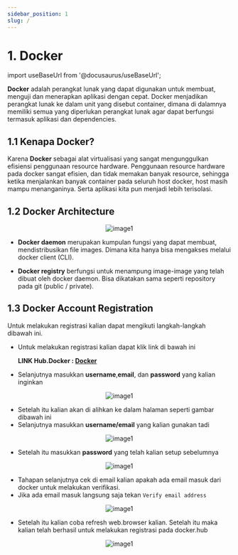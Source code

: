 ```yaml
---
sidebar_position: 1
slug: /
---
```


# 1. Docker

import useBaseUrl from '@docusaurus/useBaseUrl';

**Docker** adalah perangkat lunak yang dapat digunakan untuk membuat, menguji dan menerapkan aplikasi dengan cepat. Docker menjadikan perangkat lunak ke dalam unit yang disebut container, dimana di dalamnya memiliki semua yang diperlukan perangkat lunak agar dapat berfungsi termasuk aplikasi dan dependencies.

## 1.1 Kenapa Docker?

Karena **Docker** sebagai alat virtualisasi yang sangat mengunggulkan efisiensi penggunaan resource hardware. Penggunaan resource hardware pada docker sangat efisien, dan tidak memakan banyak resource, sehingga ketika menjalankan banyak container pada seluruh host docker, host masih mampu menanganinya. Serta aplikasi kita pun menjadi lebih terisolasi.

## 1.2 Docker Architecture

<center>
<img alt="image1" src={useBaseUrl('img/docs/doc1.png')} />
</center>

- **Docker daemon** merupakan kumpulan fungsi yang dapat membuat, mendistribusikan file images. Dimana kita hanya bisa mengakses melalui docker client (CLI).

- **Docker registry** berfungsi untuk menampung image-image yang telah dibuat oleh docker daemon. Bisa dikatakan sama seperti repository pada git (public / private).

## 1.3 Docker Account Registration

Untuk melakukan registrasi kalian dapat mengikuti langkah-langkah dibawah ini.

- Untuk melakukan registrasi kalian dapat klik link di bawah ini

  **LINK Hub.Docker : [Docker](https://hub.docker.com/signup)**

- Selanjutnya masukkan **username**,**email**, dan **password** yang kalian inginkan

<center>
<img alt="image1" src={useBaseUrl('img/docs/doc2.png')} />
</center>

- Setelah itu kalian akan di alihkan ke dalam halaman seperti gambar dibawah ini
- Selanjutnya masukkan **username/email** yang kalian gunakan tadi

<center>
<img alt="image1" src={useBaseUrl('img/docs/doc3.png')} />
</center>

- Setelah itu masukkan **password** yang telah kalian setup sebelumnya

<center>
<img alt="image1" src={useBaseUrl('img/docs/doc5.png')} />
</center>

- Tahapan selanjutnya cek di email kalian apakah ada email masuk dari docker untuk melakukan verifikasi.
- Jika ada email masuk langsung saja tekan `Verify email address`

<center>
<img alt="image1" src={useBaseUrl('img/docs/doc4.jpg')} />
</center>

- Setelah itu kalian coba refresh web.browser kalian. Setelah itu maka kalian telah berhasil untuk melakukan registrasi pada docker.hub

<center>
<img alt="image1" src={useBaseUrl('img/docs/doc6.png')} />
</center>
